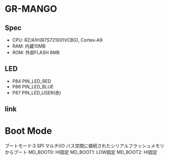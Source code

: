 # GR-MANGO

## Spec
 - CPU:  RZ/A1H(R7S721001VCBG), Cortex-A9
 - RAM: 内蔵10MB
 - ROM: 外部FLASH 8MB

## LED
 - P84 PIN_LED_RED
 - P86 PIN_LED_BLUE
 - P87 PIN_LED_USER(赤)

## link

# Boot Mode 
ブートモード:3 SPI マルチI/O バス空間に接続されたシリアルフラッシュメモリからブート
MD_BOOT0: HI固定
MD_BOOT1: LOW固定
MD_BOOT2: HI固定

